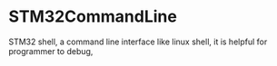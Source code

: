 # STM32CommandLine
STM32 shell, a command line interface like linux shell, it is helpful for programmer to debug,
